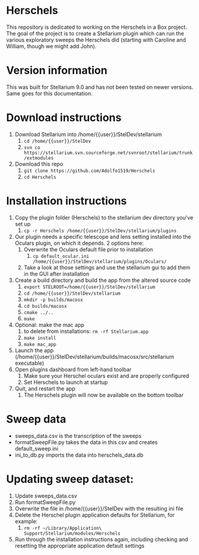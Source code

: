 # Herschels
This repository is dedicated to working on the Herschels in a Box project. The goal of the project
is to create a Stellarium plugin which can run the various exploratory sweeps the Herschels did 
(starting with Caroline and William, though we might add John). 

# Version information
This was built for Stellarium 9.0 and has not been tested on newer versions. Same goes for this documentation.

# Download instructions

1. Download Stellarium into /home/{{user}}/StelDev/stellarium
   1. `cd /home/{{user}}/StelDev`
   1. `svn co https://stellarium.svn.sourceforge.net/svnroot/stellarium/trunk/extmodules`
1. Download this repo
   1. `git clone https://github.com/Adolfo1519/Herschels`
   1. `cd Herschels`

# Installation instructions

1. Copy the plugin folder (Herschels) to the stellarium dev directory you've set up
   1. `cp -r Herschels /home/{{user}}/StelDev/stellarium/plugins`
1. Our plugin needs a specific telescope and lens setting installed into the Oculars plugin, on which it depends. 2 options here:
   1. Overwrite the Oculars default file prior to installation
      1. `cp default_ocular.ini /home/{{user}}/StelDev/stellarium/plugins/Oculars/`
   1. Take a look at those settings and use the stellarium gui to add them in the GUI after installation
1. Create a build directory and build the app from the altered source code
   1. `export STELROOT=/home/{{user}}/StelDev/stellarium`
   1. `cd /home/{{user}}/StelDev/stellarium`
   1. `mkdir -p builds/macosx`
   1. `cd builds/macosx`
   1. `cmake ../..`
   1. `make`
1. Optional: make the mac app
   1. to delete from installations: `rm -rf Stellarium.app`
   1. `make install`
   1. `make mac_app`
1. Launch the app (/home/{{user}}/StelDev/stellarium/builds/macosx/src/stellarium executable)
1. Open plugins dashboard from left-hand toolbar
   1. Make sure your Herschel oculars exist and are properly configured
   1. Set Herschels to launch at startup
1. Quit, and restart the app
   1. The Herschels plugin will now be available on the bottom toolbar 
   
# Sweep data

* sweeps_data.csv is the transcription of the sweeps
* formatSweepFile.py takes the data in this csv and creates default_sweep.ini
* ini_to_db.py imports the data into herschels_data.db

# Updating sweep dataset:

1. Update sweeps_data.csv
1. Run formatSweepFile.py
1. Overwrite the file in /home/{{user}}/StelDev with the resulting ini file
1. Delete the Herschel plugin application defaults for Stellarium, for example:
   1. `rm -rf ~/Library/Application\ Support/Stellarium/modules/Herschels`
1. Run through the installation instructions again, including checking and resetting the appropriate application default settings